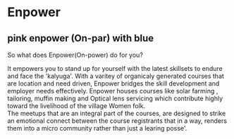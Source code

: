 # Enpower
## pink enpower (On-par) with blue

So what does Enpower(On-power) do for you? 

It empowers you to stand up for yourself with the latest skillsets to endure and face the 'kalyuga'.
With a varitey of organicaly generated courses that are location and need driven, Enpower bridges the skill development and employer needs effectively.
 Enpower houses courses like solar farming , tailoring, muffin making and Optical lens servicing which contribute highly toward the livelihood of the village Women folk.     
The meetups that are an integral part of the courses, are designed to strike an emotional connect between the course registrants that in a way, renders them into a micro community rather than just a learing posse'.
